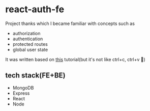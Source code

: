 # react-auth-fe

Project thanks which I became familiar with concepts such as

- authorization
- authentication
- protected routes
- global user state

It was written based on [this](https://www.youtube.com/watch?v=brcHK3P6ChQ&list=PL0Zuz27SZ-6PRCpm9clX0WiBEMB70FWwd) tutorial(but it's not like ctrl+c, ctrl+v :no_entry_sign:)

## tech stack(FE+BE)

- MongoDB
- Express
- React
- Node
